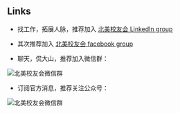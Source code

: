 Links
-------------------------------

* 找工作，拓展人脉，推荐加入 [北美校友会 LinkedIn group](https://www.linkedin.com/groups/4452345)

* 其次推荐加入 [北美校友会 facebook group](https://www.facebook.com/groups/ustbaana)

* 聊天，侃大山，推荐加入微信群：

![北美校友会微信群](images/allen_qrcode.png)

* 订阅官方消息，推荐关注公众号：

![北美校友会微信群](images/mp_ustbaana_qrcode.jpg)

